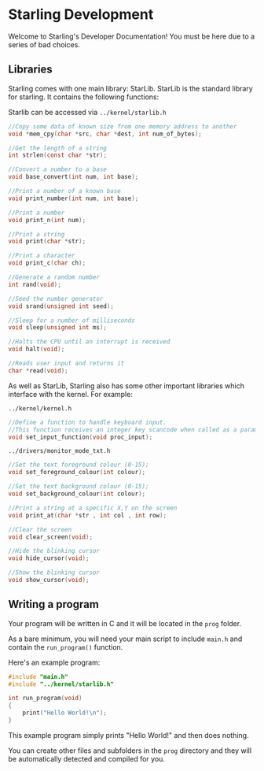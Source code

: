 # Starling Development

Welcome to Starling's Developer Documentation! You must be here due to a series of bad choices. 

## Libraries

Starling comes with one main library: StarLib. StarLib is the standard library for starling. It contains the following functions:

Starlib can be accessed via `../kernel/starlib.h`

```C
//Copy some data of known size from one memory address to another
void *mem_cpy(char *src, char *dest, int num_of_bytes);

//Get the length of a string
int strlen(const char *str);

//Convert a number to a base
void base_convert(int num, int base);

//Print a number of a known base
void print_number(int num, int base);

//Print a number
void print_n(int num);

//Print a string
void print(char *str);

//Print a character
void print_c(char ch);

//Generate a random number
int rand(void);

//Seed the number generator
void srand(unsigned int seed);

//Sleep for a number of milliseconds
void sleep(unsigned int ms);

//Halts the CPU until an interrupt is received
void halt(void);

//Reads user input and returns it
char *read(void);
```

As well as StarLib, Starling also has some other important libraries which interface with the kernel. For example:

`../kernel/kernel.h`

```C
//Define a function to handle keyboard input.
//This function receives an integer key scancode when called as a parameter.
void set_input_function(void proc_input);
```

`../drivers/monitor_mode_txt.h`

```C
//Set the text foreground colour (0-15);
void set_foreground_colour(int colour);

//Set the text background colour (0-15);
void set_background_colour(int colour);

//Print a string at a specific X,Y on the screen
void print_at(char *str , int col , int row);

//Clear the screen
void clear_screen(void);

//Hide the blinking cursor
void hide_cursor(void);

//Show the blinking cursor
void show_cursor(void);
```

## Writing a program

Your program will be written in C and it will be located in the `prog` folder.

As a bare minimum, you will need your main script to include `main.h` and contain the `run_program()` function.

Here's an example program:

```C
#include "main.h"
#include "../kernel/starlib.h"

int run_program(void)
{
	print("Hello World!\n");
}
```
This example program simply prints "Hello World!" and then does nothing. 

You can create other files and subfolders in the `prog` directory and they will be automatically detected and compiled for you.